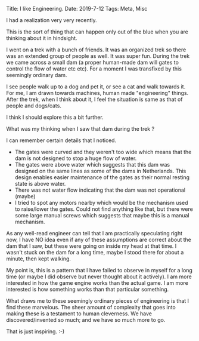 Title: I like Engineering.
Date: 2019-7-12
Tags: Meta, Misc


I had a realization very very recently.

This is the sort of thing that can happen only out of the blue when
you are thinking about it in hindsight.


I went on a trek with a bunch of friends. It was an organized trek so
there was an extended group of people as well. It was super fun. 
During the trek we came across a small dam (a proper human-made dam
will gates to control the flow of water etc etc). For a moment I was
transfixed by this seemingly ordinary dam.

I see people walk up to a dog and pet it, or see a cat and walk towards
it. For me, I am drawn towards machines, human made "engineering"
things. After the trek, when I think about it, I feel the situation is
same as that of people and dogs/cats.

I think I should explore this a bit further. 

What was my thinking when I saw that dam during the trek ?

I can remember certain details that I noticed.

- The gates were curved and they weren't too wide which means that the
  dam is not designed to stop a huge flow of water.
- The gates were above water which suggests that this dam was designed
  on the same lines as some of the dams in Netherlands. This design
  enables easier maintenance of the gates as their normal resting
  state is above water.
- There was not water flow indicating that the dam was not operational (maybe)
- I tried to spot any motors nearby which would be the mechanism used
  to raise/lower the gates. Could not find anything like that, but
  there were some large manual screws which suggests that maybe this
  is a manual mechanism.
  
  
As any well-read engineer can tell that I am practically speculating
right now, I have NO idea even if any of these assumptions are correct
about the dam that I saw, but these were going on inside my head at
that time. I wasn't stuck on the dam for a long time, maybe I stood
there for about a minute, then kept walking.

My point is, this is a pattern that I have failed to observe in myself
for a long time (or maybe I did observe but never thought about it
actively). I am more interested in how the game engine works than the
actual game. I am more interested is how something works than that
particular something.

What draws me to these seemingly ordinary pieces of engineering is
that I find these marvelous. The sheer amount of complexity that goes
into making these is a testament to human cleverness. We have
discovered/invented so much; and we have so much more to go. 

That is just inspiring. :-)




